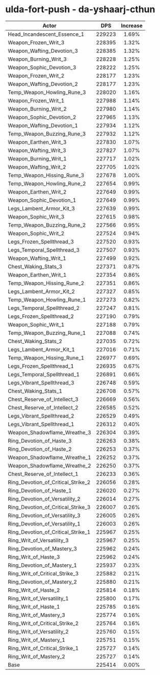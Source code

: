 # ulda-fort-push - da-yshaarj-cthun
| Actor | DPS | Increase |
|---|:---:|:---:|
|Head_Incandescent_Essence_1|229223|1.69%|
|Weapon_Frozen_Writ_3|228395|1.32%|
|Weapon_Wafting_Devotion_3|228385|1.32%|
|Weapon_Burning_Writ_3|228228|1.25%|
|Weapon_Sophic_Devotion_3|228222|1.25%|
|Weapon_Frozen_Writ_2|228177|1.23%|
|Weapon_Wafting_Devotion_2|228177|1.23%|
|Temp_Weapon_Howling_Rune_3|228020|1.16%|
|Weapon_Frozen_Writ_1|227988|1.14%|
|Weapon_Burning_Writ_2|227980|1.14%|
|Weapon_Sophic_Devotion_2|227965|1.13%|
|Weapon_Wafting_Devotion_1|227934|1.12%|
|Temp_Weapon_Buzzing_Rune_3|227932|1.12%|
|Weapon_Earthen_Writ_3|227830|1.07%|
|Weapon_Wafting_Writ_3|227827|1.07%|
|Weapon_Burning_Writ_1|227717|1.02%|
|Weapon_Wafting_Writ_2|227705|1.02%|
|Temp_Weapon_Hissing_Rune_3|227678|1.00%|
|Temp_Weapon_Howling_Rune_2|227654|0.99%|
|Weapon_Earthen_Writ_2|227649|0.99%|
|Weapon_Sophic_Devotion_1|227649|0.99%|
|Legs_Lambent_Armor_Kit_3|227639|0.99%|
|Weapon_Sophic_Writ_3|227615|0.98%|
|Temp_Weapon_Buzzing_Rune_2|227566|0.95%|
|Weapon_Sophic_Writ_2|227524|0.94%|
|Legs_Frozen_Spellthread_3|227520|0.93%|
|Legs_Temporal_Spellthread_3|227507|0.93%|
|Weapon_Wafting_Writ_1|227499|0.92%|
|Chest_Waking_Stats_3|227371|0.87%|
|Weapon_Earthen_Writ_1|227354|0.86%|
|Temp_Weapon_Hissing_Rune_2|227351|0.86%|
|Legs_Lambent_Armor_Kit_2|227327|0.85%|
|Temp_Weapon_Howling_Rune_1|227273|0.82%|
|Legs_Temporal_Spellthread_2|227247|0.81%|
|Legs_Frozen_Spellthread_2|227190|0.79%|
|Weapon_Sophic_Writ_1|227188|0.79%|
|Temp_Weapon_Buzzing_Rune_1|227088|0.74%|
|Chest_Waking_Stats_2|227035|0.72%|
|Legs_Lambent_Armor_Kit_1|227016|0.71%|
|Temp_Weapon_Hissing_Rune_1|226977|0.69%|
|Legs_Frozen_Spellthread_1|226935|0.67%|
|Legs_Temporal_Spellthread_1|226891|0.66%|
|Legs_Vibrant_Spellthread_3|226748|0.59%|
|Chest_Waking_Stats_1|226708|0.57%|
|Chest_Reserve_of_Intellect_3|226669|0.56%|
|Chest_Reserve_of_Intellect_2|226585|0.52%|
|Legs_Vibrant_Spellthread_2|226529|0.49%|
|Legs_Vibrant_Spellthread_1|226312|0.40%|
|Weapon_Shadowflame_Wreathe_3|226304|0.39%|
|Ring_Devotion_of_Haste_3|226263|0.38%|
|Ring_Devotion_of_Haste_2|226253|0.37%|
|Weapon_Shadowflame_Wreathe_1|226252|0.37%|
|Weapon_Shadowflame_Wreathe_2|226250|0.37%|
|Chest_Reserve_of_Intellect_1|226233|0.36%|
|Ring_Devotion_of_Critical_Strike_2|226056|0.28%|
|Ring_Devotion_of_Haste_1|226020|0.27%|
|Ring_Devotion_of_Versatility_2|226014|0.27%|
|Ring_Devotion_of_Critical_Strike_3|226007|0.26%|
|Ring_Devotion_of_Versatility_3|226005|0.26%|
|Ring_Devotion_of_Versatility_1|226003|0.26%|
|Ring_Devotion_of_Critical_Strike_1|225967|0.25%|
|Ring_Writ_of_Versatility_3|225967|0.25%|
|Ring_Devotion_of_Mastery_3|225962|0.24%|
|Ring_Writ_of_Haste_3|225962|0.24%|
|Ring_Devotion_of_Mastery_1|225937|0.23%|
|Ring_Writ_of_Critical_Strike_3|225882|0.21%|
|Ring_Devotion_of_Mastery_2|225880|0.21%|
|Ring_Writ_of_Haste_2|225814|0.18%|
|Ring_Writ_of_Versatility_1|225800|0.17%|
|Ring_Writ_of_Haste_1|225785|0.16%|
|Ring_Writ_of_Mastery_3|225774|0.16%|
|Ring_Writ_of_Critical_Strike_2|225764|0.16%|
|Ring_Writ_of_Versatility_2|225760|0.15%|
|Ring_Writ_of_Mastery_1|225751|0.15%|
|Ring_Writ_of_Critical_Strike_1|225727|0.14%|
|Ring_Writ_of_Mastery_2|225727|0.14%|
|Base|225414|0.00%|
